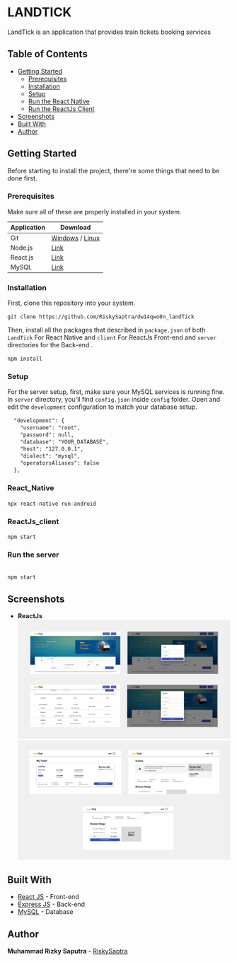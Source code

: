 # LANDTICK

LandTick is an application that provides train tickets booking services

## Table of Contents

- [Getting Started](#getting-started)
  - [Prerequisites](#prerequisites)
  - [Installation](#installation)
  - [Setup](#Setup)
  - [Run the React Native](#React_Native)
  - [Run the ReactJs Client](#ReactJs_client)
- [Screenshots](#screenshots)
- [Built With](#built-with)
- [Author](#author)

## Getting Started

Before starting to install the project, there're some things that need to be done first.

### Prerequisites

Make sure all of these are properly installed in your system.

| Application | Download                                                                             |
| ----------- | ------------------------------------------------------------------------------------ |
| Git         | [Windows](https://desktop.github.com/) / [Linux](https://git-scm.com/download/linux) |
| Node.js     | [Link](https://nodejs.org/en/download/)                                              |
| React.js    | [Link](https://reactjs.org)                                                          |
| MySQL       | [Link](https://www.mysql.com/downloads/)                                             |

### Installation

First, clone this repository into your system.

```
git clone https://github.com/RiskySaptra/dw14qwo0n_landTick
```

Then, install all the packages that described in `package.json` of both `LandTick` For React Native and `client` For ReactJs Front-end and `server` directories for the Back-end .

```
npm install
```

### Setup

For the server setup, first, make sure your MySQL services is running fine. In `server` directory, you'll find `config.json` inside `config` folder. Open and edit the `development` configuration to match your database setup.

```
  "development": {
    "username": "root",
    "password": null,
    "database": "YOUR_DATABASE",
    "host": "127.0.0.1",
    "dialect": "mysql",
    "operatorsAliases": false
  },
```

### React_Native

```
npx react-native run-android
```

### ReactJs_client

```
npm start
```

### Run the server

```

npm start

```

## Screenshots

- **ReactJs**
  <img src="preview/page_1.png" />
  <img src="preview/page_2.png" />

## Built With

- [React JS](https://reactjs.org/) - Front-end
- [Express JS](https://expressjs.com) - Back-end
- [MySQL](https://www.mysql.com) - Database

## Author

**Muhammad Rizky Saputra** - [RiskySaptra](https://github.com/RiskySaptra)

```

```
